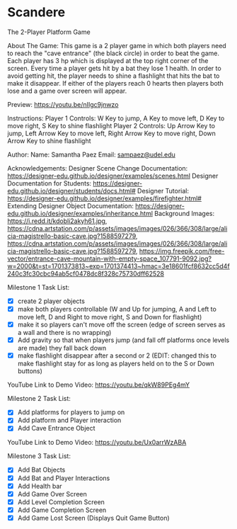 # Scandere
The 2-Player Platform Game

About The Game:
This game is a 2 player game in which both players need to reach the "cave entrance" (the black circle) in order to 
beat the game. Each player has 3 hp which is displayed at the top right corner of the screen. Every time a player 
gets hit by a bat they lose 1 health. In order to avoid getting hit, the player needs to shine a flashlight that hits 
the bat to make it disappear. If either of the players reach 0 hearts then players both lose and a game over 
screen will appear. 

Preview:
https://youtu.be/nIIgc9jnwzo

Instructions:
Player 1 Controls: 
W Key to jump, A Key to move left, D Key to move right, S Key to shine flashlight 
Player 2 Controls:
Up Arrow Key to jump, Left Arrow Key to move left, Right Arrow Key to move right, Down Arrow Key to shine flashlight

Author:
Name: Samantha Paez
Email: sampaez@udel.edu

Acknowledgements:
Designer Scene Change Documentation: https://designer-edu.github.io/designer/examples/scenes.html 
Designer Documentation for Students: https://designer-edu.github.io/designer/students/docs.html#
Designer Tutorial: https://designer-edu.github.io/designer/examples/firefighter.html#
Extending Designer Object Documentation: https://designer-edu.github.io/designer/examples/inheritance.html
Background Images: https://i.redd.it/kdobli2akyh61.jpg, 
https://cdna.artstation.com/p/assets/images/images/026/366/308/large/alicia-magistrello-basic-cave.jpg?1588597279,
https://cdna.artstation.com/p/assets/images/images/026/366/308/large/alicia-magistrello-basic-cave.jpg?1588597279, 
https://img.freepik.com/free-vector/entrance-cave-mountain-with-empty-space_107791-9092.jpg?w=2000&t=st=1701373813~exp=1701374413~hmac=3e18601fcf8632cc5d4f240c3fc30cbc94ab5cf0478dc8f328c75730dff62528

Milestone 1 Task List:
- [x] create 2 player objects
- [x] make both players controllable
    (W and Up for jumping, A and Left to move left, D and Right to move right, S and Down for flashlight)
- [x] make it so players can't move off the screen 
    (edge of screen serves as a wall and there is no wrapping)
- [x] Add gravity so that when players jump (and fall off platforms once levels are made) they fall back down
- [x] make flashlight disappear after a second or 2
  (EDIT: changed this to make flashlight stay for as long as players held on to the S or Down buttons)

YouTube Link to Demo Video: https://youtu.be/qkW89PEg4mY 

Milestone 2 Task List:
- [x] Add platforms for players to jump on
- [x] Add platform and Player interaction
- [x] Add Cave Entrance Object

YouTube Link to Demo Video: https://youtu.be/Ux0arrWzABA 

Milestone 3 Task List:
- [x] Add Bat Objects 
- [x] Add Bat and Player Interactions
- [x] Add Health bar
- [x] Add Game Over Screen
- [x] Add Level Completion Screen
- [x] Add Game Completion Screen
- [x] Add Game Lost Screen
    (Displays Quit Game Button)
